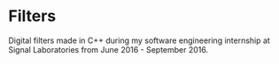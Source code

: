 # Filters
Digital filters made in C++ during my software engineering internship at Signal Laboratories from June 2016 - September 2016.
